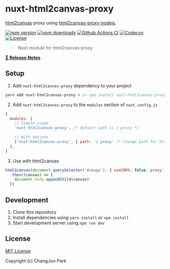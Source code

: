 # nuxt-html2canvas-proxy

[html2canvas](https://html2canvas.hertzen.com/) proxy using [html2canvas-proxy-nodejs](https://github.com/niklasvh/html2canvas-proxy-nodejs).

[![npm version][npm-version-src]][npm-version-href]
[![npm downloads][npm-downloads-src]][npm-downloads-href]
[![Github Actions CI][github-actions-ci-src]][github-actions-ci-href]
[![Codecov][codecov-src]][codecov-href]
[![License][license-src]][license-href]

> Nuxt module for html2canvas proxy

[📖 **Release Notes**](./CHANGELOG.md)

## Setup

1. Add `nuxt-html2canvas-proxy` dependency to your project

```bash
yarn add nuxt-html2canvas-proxy # or npm install nuxt-html2canvas-proxy
```

2. Add `nuxt-html2canvas-proxy` to the `modules` section of `nuxt.config.js`

```js
{
  modules: [
    // Simple usage
    'nuxt-html2canvas-proxy', /* default path is /_proxy */

    // With options
    ['nuxt-html2canvas-proxy', { path: '/_proxy' /* change path for html2canvas proxy */ }]
  ],
}
```

3. Use with html2canvas

```js
html2canvas(document.querySelector('#image'), { useCORS: false, proxy: '/_proxy' })
  .then((canvas) => {
    document.body.appendChild(canvas)
  })
```

## Development

1. Clone this repository
2. Install dependencies using `yarn install` or `npm install`
3. Start development server using `npm run dev`

## License

[MIT License](./LICENSE)

Copyright (c) ChangJoo Park

<!-- Badges -->
[npm-version-src]: https://img.shields.io/npm/v/nuxt-html2canvas-proxy/latest.svg
[npm-version-href]: https://npmjs.com/package/nuxt-html2canvas-proxy

[npm-downloads-src]: https://img.shields.io/npm/dt/nuxt-html2canvas-proxy.svg
[npm-downloads-href]: https://npmjs.com/package/nuxt-html2canvas-proxy

[github-actions-ci-src]: https://github.com/changjoo-park/workflows/ci/badge.svg
[github-actions-ci-href]: https://github.com/changjoo-park/actions?query=workflow%3Aci

[codecov-src]: https://img.shields.io/codecov/c/github/changjoo-park.svg
[codecov-href]: https://codecov.io/gh/changjoo-park

[license-src]: https://img.shields.io/npm/l/nuxt-html2canvas-proxy.svg
[license-href]: https://npmjs.com/package/nuxt-html2canvas-proxy
